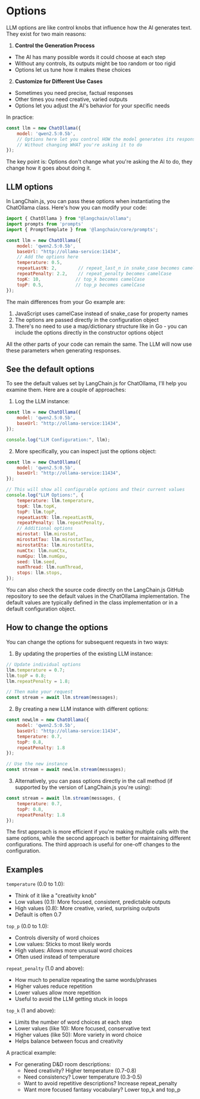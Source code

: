 # Options

LLM options are like control knobs that influence how the AI generates text. They exist for two main reasons:

1. **Control the Generation Process**
- The AI has many possible words it could choose at each step
- Without any controls, its outputs might be too random or too rigid
- Options let us tune how it makes these choices

2. **Customize for Different Use Cases**
- Sometimes you need precise, factual responses
- Other times you need creative, varied outputs
- Options let you adjust the AI's behavior for your specific needs

In practice:
```javascript
const llm = new ChatOllama({
    model: 'qwen2.5:0.5b',
    // Options here let you control HOW the model generates its response
    // Without changing WHAT you're asking it to do
});
```

The key point is: Options don't change what you're asking the AI to do, they change how it goes about doing it.


##  LLM options

In LangChain.js, you can pass these options when instantiating the ChatOllama class. Here's how you can modify your code:

```javascript
import { ChatOllama } from "@langchain/ollama";
import prompts from 'prompts'
import { PromptTemplate } from '@langchain/core/prompts';

const llm = new ChatOllama({
    model: 'qwen2.5:0.5b',
    baseUrl: "http://ollama-service:11434",
    // Add the options here
    temperature: 0.5,
    repeatLastN: 2,        // repeat_last_n in snake_case becomes camelCase
    repeatPenalty: 2.2,    // repeat_penalty becomes camelCase
    topK: 10,             // top_k becomes camelCase
    topP: 0.5,            // top_p becomes camelCase
});
```

The main differences from your Go example are:

1. JavaScript uses camelCase instead of snake_case for property names
2. The options are passed directly in the configuration object
3. There's no need to use a map/dictionary structure like in Go - you can include the options directly in the constructor options object

All the other parts of your code can remain the same. The LLM will now use these parameters when generating responses.

## See the default options

To see the default values set by LangChain.js for ChatOllama, I'll help you examine them. Here are a couple of approaches:

1. Log the LLM instance:
```javascript
const llm = new ChatOllama({
    model: 'qwen2.5:0.5b',
    baseUrl: "http://ollama-service:11434",
});

console.log("LLM Configuration:", llm);
```

2. More specifically, you can inspect just the options object:
```javascript
const llm = new ChatOllama({
    model: 'qwen2.5:0.5b',
    baseUrl: "http://ollama-service:11434",
});

// This will show all configurable options and their current values
console.log("LLM Options:", {
    temperature: llm.temperature,
    topK: llm.topK,
    topP: llm.topP,
    repeatLastN: llm.repeatLastN,
    repeatPenalty: llm.repeatPenalty,
    // Additional options
    mirostat: llm.mirostat,
    mirostatTau: llm.mirostatTau,
    mirostatEta: llm.mirostatEta,
    numCtx: llm.numCtx,
    numGpu: llm.numGpu,
    seed: llm.seed,
    numThread: llm.numThread,
    stops: llm.stops,
});
```

You can also check the source code directly on the LangChain.js GitHub repository to see the default values in the ChatOllama implementation. The default values are typically defined in the class implementation or in a default configuration object.

## How to change the options

You can change the options for subsequent requests in two ways:

1. By updating the properties of the existing LLM instance:
```javascript
// Update individual options
llm.temperature = 0.7;
llm.topP = 0.8;
llm.repeatPenalty = 1.8;

// Then make your request
const stream = await llm.stream(messages);
```

2. By creating a new LLM instance with different options:
```javascript
const newLlm = new ChatOllama({
    model: 'qwen2.5:0.5b',
    baseUrl: "http://ollama-service:11434",
    temperature: 0.7,
    topP: 0.8,
    repeatPenalty: 1.8
});

// Use the new instance
const stream = await newLlm.stream(messages);
```

3. Alternatively, you can pass options directly in the call method (if supported by the version of LangChain.js you're using):
```javascript
const stream = await llm.stream(messages, {
    temperature: 0.7,
    topP: 0.8,
    repeatPenalty: 1.8
});
```

The first approach is more efficient if you're making multiple calls with the same options, while the second approach is better for maintaining different configurations. The third approach is useful for one-off changes to the configuration.


## Examples


`temperature` (0.0 to 1.0): 
- Think of it like a "creativity knob"
- Low values (0.1): More focused, consistent, predictable outputs
- High values (0.8): More creative, varied, surprising outputs
- Default is often 0.7

`top_p` (0.0 to 1.0):
- Controls diversity of word choices
- Low values: Sticks to most likely words
- High values: Allows more unusual word choices
- Often used instead of temperature

`repeat_penalty` (1.0 and above):
- How much to penalize repeating the same words/phrases
- Higher values reduce repetition
- Lower values allow more repetition
- Useful to avoid the LLM getting stuck in loops

`top_k` (1 and above):
- Limits the number of word choices at each step
- Lower values (like 10): More focused, conservative text
- Higher values (like 50): More variety in word choice
- Helps balance between focus and creativity

A practical example:
- For generating D&D room descriptions:
  - Need creativity? Higher temperature (0.7-0.8)
  - Need consistency? Lower temperature (0.3-0.5)
  - Want to avoid repetitive descriptions? Increase repeat_penalty
  - Want more focused fantasy vocabulary? Lower top_k and top_p
